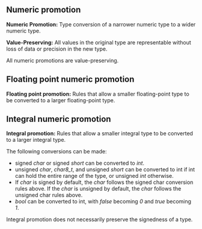 ## Numeric promotion
**Numeric Promotion:** Type conversion of a narrower numeric type to a wider numeric type. 

**Value-Preserving:** All values in the original type are representable without loss of data or precision in the new type.

All numeric promotions are value-preserving.

## Floating point numeric promotion
**Floating point promotion:** Rules that allow a smaller floating-point type to be converted to a larger floating-point type.

## Integral numeric promotion
**Integral promotion:** Rules that allow a smaller integral type to be converted to a larger integral type.

The following conversions can be made:
- signed *char* or signed *short* can be converted to *int*.
- unsigned *char*, *char8_t*, and unsigned *short* can be converted to int if int can hold the entire range of the type, or unsigned *int* otherwise.
- If *char* is signed by default, the *char* follows the signed char conversion rules above. If the *char* is unsigned by default, the *char* follows the unsigned char rules above.
- *bool* can be converted to int, with *false* becoming *0* and *true* becoming *1*.

Integral promotion does not necessarily preserve the signedness of a type.

